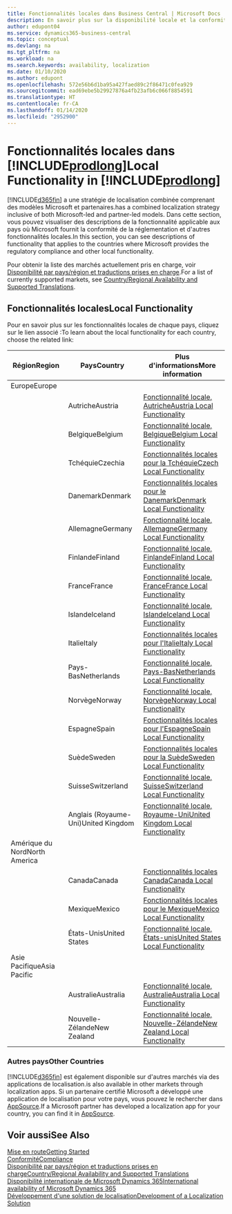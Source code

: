 ```yaml
---
title: Fonctionnalités locales dans Business Central | Microsoft Docs
description: En savoir plus sur la disponibilité locale et la conformité de la réglementation de Dynamics 365 Business Central.
author: edupont04
ms.service: dynamics365-business-central
ms.topic: conceptual
ms.devlang: na
ms.tgt_pltfrm: na
ms.workload: na
ms.search.keywords: availability, localization
ms.date: 01/10/2020
ms.author: edupont
ms.openlocfilehash: 572e56b6d1ba95a427faed89c2f86471c0fea929
ms.sourcegitcommit: ead69ebe5b29927876a4fb23afb6c066f8854591
ms.translationtype: HT
ms.contentlocale: fr-CA
ms.lasthandoff: 01/14/2020
ms.locfileid: "2952900"
---
```

# <a name="local-functionality-in-includeprodlongincludesprodlongmd"></a><span data-ttu-id="b0780-103">Fonctionnalités locales dans [!INCLUDE[prodlong](includes/prodlong.md)]</span><span class="sxs-lookup"><span data-stu-id="b0780-103">Local Functionality in [!INCLUDE[prodlong](includes/prodlong.md)]</span></span>

[!INCLUDE[d365fin](includes/d365fin_md.md)] <span data-ttu-id="b0780-104">a une stratégie de localisation combinée comprenant des modèles Microsoft et partenaires.</span><span class="sxs-lookup"><span data-stu-id="b0780-104">has a combined localization strategy inclusive of both Microsoft-led and partner-led models.</span></span> <span data-ttu-id="b0780-105">Dans cette section, vous pouvez visualiser des descriptions de la fonctionnalité applicable aux pays où Microsoft fournit la conformité de la réglementation et d'autres fonctionnalités locales.</span><span class="sxs-lookup"><span data-stu-id="b0780-105">In this section, you can see descriptions of functionality that applies to the countries where Microsoft provides the regulatory compliance and other local functionality.</span></span>  

<span data-ttu-id="b0780-106">Pour obtenir la liste des marchés actuellement pris en charge, voir [Disponibilité par pays/région et traductions prises en charge](/dynamics365/business-central/dev-itpro/compliance/apptest-countries-and-translations?toc=/dynamics365/business-central/toc.json).</span><span class="sxs-lookup"><span data-stu-id="b0780-106">For a list of currently supported markets, see [Country/Regional Availability and Supported Translations](/dynamics365/business-central/dev-itpro/compliance/apptest-countries-and-translations?toc=/dynamics365/business-central/toc.json).</span></span>  

## <a name="local-functionality"></a><span data-ttu-id="b0780-107">Fonctionnalités locales</span><span class="sxs-lookup"><span data-stu-id="b0780-107">Local Functionality</span></span>

<span data-ttu-id="b0780-108">Pour en savoir plus sur les fonctionnalités locales de chaque pays, cliquez sur le lien associé :</span><span class="sxs-lookup"><span data-stu-id="b0780-108">To learn about the local functionality for each country, choose the related link:</span></span>

| <span data-ttu-id="b0780-109">Région</span><span class="sxs-lookup"><span data-stu-id="b0780-109">Region</span></span> | <span data-ttu-id="b0780-110">Pays</span><span class="sxs-lookup"><span data-stu-id="b0780-110">Country</span></span> | <span data-ttu-id="b0780-111">Plus d'informations</span><span class="sxs-lookup"><span data-stu-id="b0780-111">More information</span></span> |
| --- | --- |--- |
| <span data-ttu-id="b0780-112">Europe</span><span class="sxs-lookup"><span data-stu-id="b0780-112">Europe</span></span> |  | |
|        | <span data-ttu-id="b0780-113">Autriche</span><span class="sxs-lookup"><span data-stu-id="b0780-113">Austria</span></span> | [<span data-ttu-id="b0780-114">Fonctionnalité locale, Autriche</span><span class="sxs-lookup"><span data-stu-id="b0780-114">Austria Local Functionality</span></span>](localfunctionality/austria/austria-local-functionality.md) |
|        | <span data-ttu-id="b0780-115">Belgique</span><span class="sxs-lookup"><span data-stu-id="b0780-115">Belgium</span></span> | [<span data-ttu-id="b0780-116">Fonctionnalité locale, Belgique</span><span class="sxs-lookup"><span data-stu-id="b0780-116">Belgium Local Functionality</span></span>](localfunctionality/belgium/belgium-local-functionality.md) |
|        | <span data-ttu-id="b0780-117">Tchéquie</span><span class="sxs-lookup"><span data-stu-id="b0780-117">Czechia</span></span> | [<span data-ttu-id="b0780-118">Fonctionnalités locales pour la Tchéquie</span><span class="sxs-lookup"><span data-stu-id="b0780-118">Czech Local Functionality</span></span>](localfunctionality/czech/czech-local-functionality.md) |
|        | <span data-ttu-id="b0780-119">Danemark</span><span class="sxs-lookup"><span data-stu-id="b0780-119">Denmark</span></span> | [<span data-ttu-id="b0780-120">Fonctionnalités locales pour le Danemark</span><span class="sxs-lookup"><span data-stu-id="b0780-120">Denmark Local Functionality</span></span>](localfunctionality/denmark/denmark-local-functionality.md) |
|        | <span data-ttu-id="b0780-121">Allemagne</span><span class="sxs-lookup"><span data-stu-id="b0780-121">Germany</span></span> | [<span data-ttu-id="b0780-122">Fonctionnalité locale, Allemagne</span><span class="sxs-lookup"><span data-stu-id="b0780-122">Germany Local Functionality</span></span>](localfunctionality/germany/germany-local-functionality.md) |
|        | <span data-ttu-id="b0780-123">Finlande</span><span class="sxs-lookup"><span data-stu-id="b0780-123">Finland</span></span> | [<span data-ttu-id="b0780-124">Fonctionnalité locale, Finlande</span><span class="sxs-lookup"><span data-stu-id="b0780-124">Finland Local Functionality</span></span>](localfunctionality/finland/finland-local-functionality.md) |
|        | <span data-ttu-id="b0780-125">France</span><span class="sxs-lookup"><span data-stu-id="b0780-125">France</span></span> | [<span data-ttu-id="b0780-126">Fonctionnalité locale, France</span><span class="sxs-lookup"><span data-stu-id="b0780-126">France Local Functionality</span></span>](localfunctionality/france/france-local-functionality.md) |
|        | <span data-ttu-id="b0780-127">Islande</span><span class="sxs-lookup"><span data-stu-id="b0780-127">Iceland</span></span> | [<span data-ttu-id="b0780-128">Fonctionnalité locale, Islande</span><span class="sxs-lookup"><span data-stu-id="b0780-128">Iceland Local Functionality</span></span>](localfunctionality/iceland/iceland-local-functionality.md) |
|        | <span data-ttu-id="b0780-129">Italie</span><span class="sxs-lookup"><span data-stu-id="b0780-129">Italy</span></span> | [<span data-ttu-id="b0780-130">Fonctionnalités locales pour l'Italie</span><span class="sxs-lookup"><span data-stu-id="b0780-130">Italy Local Functionality</span></span>](localfunctionality/italy/italy-local-functionality.md) |
|        | <span data-ttu-id="b0780-131">Pays-Bas</span><span class="sxs-lookup"><span data-stu-id="b0780-131">Netherlands</span></span> | [<span data-ttu-id="b0780-132">Fonctionnalité locale, Pays-Bas</span><span class="sxs-lookup"><span data-stu-id="b0780-132">Netherlands Local Functionality</span></span>](localfunctionality/netherlands/netherlands-local-functionality.md) |
|        | <span data-ttu-id="b0780-133">Norvège</span><span class="sxs-lookup"><span data-stu-id="b0780-133">Norway</span></span> | [<span data-ttu-id="b0780-134">Fonctionnalité locale, Norvège</span><span class="sxs-lookup"><span data-stu-id="b0780-134">Norway Local Functionality</span></span>](localfunctionality/norway/norway-local-functionality.md) |
|        | <span data-ttu-id="b0780-135">Espagne</span><span class="sxs-lookup"><span data-stu-id="b0780-135">Spain</span></span> | [<span data-ttu-id="b0780-136">Fonctionnalités locales pour l'Espagne</span><span class="sxs-lookup"><span data-stu-id="b0780-136">Spain Local Functionality</span></span>](localfunctionality/spain/spain-local-functionality.md) |
|        | <span data-ttu-id="b0780-137">Suède</span><span class="sxs-lookup"><span data-stu-id="b0780-137">Sweden</span></span> | [<span data-ttu-id="b0780-138">Fonctionnalités locales pour la Suède</span><span class="sxs-lookup"><span data-stu-id="b0780-138">Sweden Local Functionality</span></span>](localfunctionality/sweden/sweden-local-functionality.md) |
|        | <span data-ttu-id="b0780-139">Suisse</span><span class="sxs-lookup"><span data-stu-id="b0780-139">Switzerland</span></span> | [<span data-ttu-id="b0780-140">Fonctionnalité locale, Suisse</span><span class="sxs-lookup"><span data-stu-id="b0780-140">Switzerland Local Functionality</span></span>](localfunctionality/switzerland/switzerland-local-functionality.md) |
|        | <span data-ttu-id="b0780-141">Anglais (Royaume-Uni)</span><span class="sxs-lookup"><span data-stu-id="b0780-141">United Kingdom</span></span> | [<span data-ttu-id="b0780-142">Fonctionnalité locale, Royaume-Uni</span><span class="sxs-lookup"><span data-stu-id="b0780-142">United Kingdom Local Functionality</span></span>](localfunctionality/unitedkingdom/united-kingdom-local-functionality.md) |
| <span data-ttu-id="b0780-143">Amérique du Nord</span><span class="sxs-lookup"><span data-stu-id="b0780-143">North America</span></span> |       |  |
|        | <span data-ttu-id="b0780-144">Canada</span><span class="sxs-lookup"><span data-stu-id="b0780-144">Canada</span></span>|[<span data-ttu-id="b0780-145">Fonctionnalités locales Canada</span><span class="sxs-lookup"><span data-stu-id="b0780-145">Canada Local Functionality</span></span>](localfunctionality/canada/canada-local-functionality.md) |
|        | <span data-ttu-id="b0780-146">Mexique</span><span class="sxs-lookup"><span data-stu-id="b0780-146">Mexico</span></span> | [<span data-ttu-id="b0780-147">Fonctionnalités locales pour le Mexique</span><span class="sxs-lookup"><span data-stu-id="b0780-147">Mexico Local Functionality</span></span>](localfunctionality/mexico/mexico-local-functionality.md) |
|        | <span data-ttu-id="b0780-148">États-Unis</span><span class="sxs-lookup"><span data-stu-id="b0780-148">United States</span></span>|[<span data-ttu-id="b0780-149">Fonctionnalité locale, États-unis</span><span class="sxs-lookup"><span data-stu-id="b0780-149">United States Local Functionality</span></span>](localfunctionality/unitedstates/united-states-local-functionality.md) |
| <span data-ttu-id="b0780-150">Asie Pacifique</span><span class="sxs-lookup"><span data-stu-id="b0780-150">Asia Pacific</span></span> |       |  |
|        | <span data-ttu-id="b0780-151">Australie</span><span class="sxs-lookup"><span data-stu-id="b0780-151">Australia</span></span> | [<span data-ttu-id="b0780-152">Fonctionnalité locale, Australie</span><span class="sxs-lookup"><span data-stu-id="b0780-152">Australia Local Functionality</span></span>](localfunctionality/australia/australia-local-functionality.md) |
|        | <span data-ttu-id="b0780-153">Nouvelle-Zélande</span><span class="sxs-lookup"><span data-stu-id="b0780-153">New Zealand</span></span> | [<span data-ttu-id="b0780-154">Fonctionnalité locale, Nouvelle-Zélande</span><span class="sxs-lookup"><span data-stu-id="b0780-154">New Zealand Local Functionality</span></span>](localfunctionality/newzealand/new-zealand-local-functionality.md) |

### <a name="other-countries"></a><span data-ttu-id="b0780-155">Autres pays</span><span class="sxs-lookup"><span data-stu-id="b0780-155">Other Countries</span></span>
[!INCLUDE[d365fin](includes/d365fin_md.md)] <span data-ttu-id="b0780-156">est également disponible sur d'autres marchés via des applications de localisation.</span><span class="sxs-lookup"><span data-stu-id="b0780-156">is also available in other markets through localization apps.</span></span> <span data-ttu-id="b0780-157">Si un partenaire certifié Microsoft a développé une application de localisation pour votre pays, vous pouvez le rechercher dans [AppSource](https://appsource.microsoft.com/product/dynamics-365-business-central/).</span><span class="sxs-lookup"><span data-stu-id="b0780-157">If a Microsoft partner has developed a localization app for your country, you can find it in [AppSource](https://appsource.microsoft.com/product/dynamics-365-business-central/).</span></span>

## <a name="see-also"></a><span data-ttu-id="b0780-158">Voir aussi</span><span class="sxs-lookup"><span data-stu-id="b0780-158">See Also</span></span>
[<span data-ttu-id="b0780-159">Mise en route</span><span class="sxs-lookup"><span data-stu-id="b0780-159">Getting Started</span></span>](product-get-started.md)  
[<span data-ttu-id="b0780-160">Conformité</span><span class="sxs-lookup"><span data-stu-id="b0780-160">Compliance</span></span>](compliance/compliance-overview.md)  
[<span data-ttu-id="b0780-161">Disponibilité par pays/région et traductions prises en charge</span><span class="sxs-lookup"><span data-stu-id="b0780-161">Country/Regional Availability and Supported Translations</span></span>](/dynamics365/business-central/dev-itpro/compliance/apptest-countries-and-translations?toc=/dynamics365/business-central/toc.json)  
[<span data-ttu-id="b0780-162">Disponibilité internationale de Microsoft Dynamics 365</span><span class="sxs-lookup"><span data-stu-id="b0780-162">International availability of Microsoft Dynamics 365</span></span>](/dynamics365/get-started/availability)  
[<span data-ttu-id="b0780-163">Développement d'une solution de localisation</span><span class="sxs-lookup"><span data-stu-id="b0780-163">Development of a Localization Solution</span></span>](/dynamics365/business-central/dev-itpro/developer/readiness/readiness-develop-localization)  

